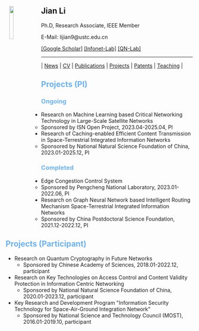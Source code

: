 <body>
	<img align="left" width="15%" height="15%" hspace = 10 src="/homepage/images/Photo-lijian.JPG"/>
		<span>
			<h2 size="8" face="" color="black">Jian Li</h2>
			<p>
				Ph.D, Research Associate, IEEE Member
			</p>
			<p>
				E-Mail: lijian9@ustc.edu.cn
			</p>
			<p>
				<a href="https://scholar.google.com/citations?user=ZuP2MtEAAAAJ&hl=zh-CN">[Google Scholar]</a> <a href="http://if.ustc.edu.cn/member.php">[Infonet-Lab]</a> <a href="https://qnlab-ustc.com/">[QN-Lab]</a>
			</p>
		</span>
</body>

***

| [News](/homepage/) | [CV](/homepage/CV.html) | [Publications](/homepage/publications.html) | [Projects](/homepage/projects.html) | [Patents](/homepage/patents.html) | [Teaching](/homepage/teaching.html) |  

## <font color=#6EB1EC>Projects (PI)</font>  
### <font color=#6EB1EC>Ongoing</font>  

- Research on Machine Learning based Critical Networking Technology in Large-Scale Satellite Networks
	- Sponsored by ISN Open Project, 2023.04-2025.04, PI  
- Research of Caching-enabled Efficient Content Transmission in Space-Terrestrial Integrated Information Networks  
	- Sponsored by National Natural Science Foundation of China, 2023.01-2025.12, PI  

### <font color=#6EB1EC>Completed</font>  

- Edge Congestion Control System
	- Sponsored by Pengcheng National Laboratory, 2023.01-2022.06, PI  
- Research on Graph Neural Network based Intelligent Routing Mechanism Space-Terrestrial Integrated Information Networks    
	- Sponsored by China Postdoctoral Science Foundation, 2021.12-2022.12, PI  

## <font color=#6EB1EC>Projects (Participant)</font>  
- Research on Quantum Cryptography in Future Networks    
	- Sponsored by Chinese Academy of Sciences, 2018.01-2022.12, participant  
- Research on Key Technologies on Access Control and Content Validity Protection in Information Centric Networking  
	- Sponsored by National Natural Science Foundation of China, 2020.01-2023.12, participant    
- Key Research and Development Program "Information Security Technology for Space-Air-Ground Integration Network"  
	- Sponsored by National Science and Technology Council (MOST), 2016.01-2019.10, participant    